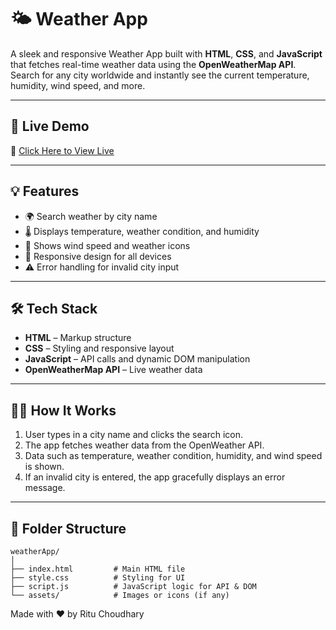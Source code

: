 # 🌤️ Weather App

A sleek and responsive Weather App built with **HTML**, **CSS**, and **JavaScript** that fetches real-time weather data using the **OpenWeatherMap API**.  
Search for any city worldwide and instantly see the current temperature, humidity, wind speed, and more.

---

## 🚀 Live Demo

🔗 [Click Here to View Live](https://weather-app-phi-orcin.vercel.app)

---

## 💡 Features

- 🌍 Search weather by city name
- 🌡️ Displays temperature, weather condition, and humidity
- 💨 Shows wind speed and weather icons
- 📱 Responsive design for all devices
- ⚠️ Error handling for invalid city input

---

## 🛠️ Tech Stack

- **HTML** – Markup structure  
- **CSS** – Styling and responsive layout  
- **JavaScript** – API calls and dynamic DOM manipulation  
- **OpenWeatherMap API** – Live weather data

---

## 🧑‍💻 How It Works

1. User types in a city name and clicks the search icon.
2. The app fetches weather data from the OpenWeather API.
3. Data such as temperature, weather condition, humidity, and wind speed is shown.
4. If an invalid city is entered, the app gracefully displays an error message.

---

## 📂 Folder Structure

```plaintext
weatherApp/
│
├── index.html         # Main HTML file
├── style.css          # Styling for UI
├── script.js          # JavaScript logic for API & DOM
└── assets/            # Images or icons (if any)
 ```

Made with ❤️ by Ritu Choudhary
